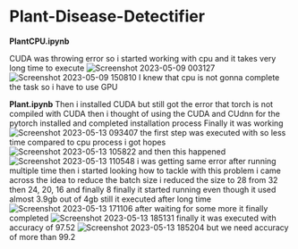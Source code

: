 # Plant-Disease-Detectifier

**PlantCPU.ipynb**


CUDA was throwing error so i started working with cpu and it takes very long time to execute 
![Screenshot 2023-05-09 003127](https://github.com/Vishal35679/Plant-Disease-Detectifier/assets/104795331/866669fa-e19e-4d98-b9eb-f9a57aba7b52)
![Screenshot 2023-05-09 150810](https://github.com/Vishal35679/Plant-Disease-Detectifier/assets/104795331/0142a900-2e2f-407c-959d-6c45f387f89f)
I knew that cpu is not gonna complete the task so i have to use GPU

**Plant.ipynb**
Then i installed CUDA but still got the error that torch is not compiled with CUDA 
then i thought of using the CUDA and CUdnn for the pytorch installed and completed installation process Finally it was working
![Screenshot 2023-05-13 093407](https://github.com/Vishal35679/Plant-Disease-Detectifier/assets/104795331/e2f8a8b7-427f-46a8-8053-516912316db9)
the first step was executed with so less time compared to cpu process i got hopes
![Screenshot 2023-05-13 105822](https://github.com/Vishal35679/Plant-Disease-Detectifier/assets/104795331/d9caddae-0d29-4c8c-b77b-40d5fb29dade)
and then this happened
![Screenshot 2023-05-13 110548](https://github.com/Vishal35679/Plant-Disease-Detectifier/assets/104795331/d431cc71-26cf-497d-9e1d-2d744c028f1e)
i was getting same error after running multiple time 
then i started looking how to tackle with this problem 
i came across the idea to reduce the batch size
i reduced the size to 28 from 32 then 24, 20, 16 and finally 8
finally it started running even though it used almost 3.9gb out of 4gb still it executed after long time
![Screenshot 2023-05-13 171106](https://github.com/Vishal35679/Plant-Disease-Detectifier/assets/104795331/7720dfac-ea11-46f1-bf70-867150d1f1ea)
after waiting for some more it finally completed
![Screenshot 2023-05-13 185131](https://github.com/Vishal35679/Plant-Disease-Detectifier/assets/104795331/52ba89dd-fc99-4f1f-829f-7d02cca0bb8d)
finally it was executed with accuracy of 97.52
![Screenshot 2023-05-13 185204](https://github.com/Vishal35679/Plant-Disease-Detectifier/assets/104795331/a376c8a0-f82f-47c2-9457-f1fa24e6daed)
but we need accuracy of more than 99.2 
